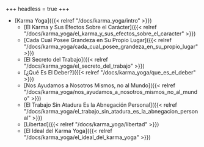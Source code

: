 +++
headless = true 
+++

- [Karma Yoga]({{< relref "/docs/karma_yoga/intro" >}})
  - [El Karma y Sus Efectos Sobre el Carácter]({{< relref "/docs/karma_yoga/el_karma_y_sus_efectos_sobre_el_caracter" >}})
  - [Cada Cual Posee Grandeza en Su Propio Lugar]({{< relref "/docs/karma_yoga/cada_cual_posee_grandeza_en_su_propio_lugar" >}})
  - [El Secreto del Trabajo]({{< relref "/docs/karma_yoga/el_secreto_del_trabajo" >}})
  - [¿Qué Es El Deber?]({{< relref "/docs/karma_yoga/que_es_el_deber" >}})
  - [Nos Ayudamos a Nosotros Mismos, no al Mundo]({{< relref "/docs/karma_yoga/nos_ayudamos_a_nosotros_mismos_no_al_mundo" >}})
  - [El Trabajo Sin Atadura Es la Abnegación Personal]({{< relref "/docs/karma_yoga/el_trabajo_sin_atadura_es_la_abnegacion_personal" >}})
  - [Libertad]({{< relref "/docs/karma_yoga/libertad" >}})
  - [El Ideal del Karma Yoga]({{< relref "/docs/karma_yoga/el_ideal_del_karma_yoga" >}})
